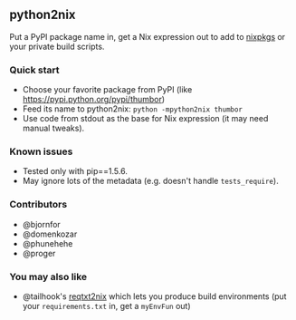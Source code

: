 ## python2nix

Put a PyPI package name in, get a Nix expression out to add to [nixpkgs](https://github.com/NixOS/nixpkgs) or your private build scripts.

### Quick start

* Choose your favorite package from PyPI (like https://pypi.python.org/pypi/thumbor)
* Feed its name to python2nix: `python -mpython2nix thumbor`
* Use code from stdout as the base for Nix expression (it may need manual tweaks).

### Known issues

* Tested only with pip==1.5.6.
* May ignore lots of the metadata (e.g. doesn't handle `tests_require`).

### Contributors

* @bjornfor
* @domenkozar
* @phunehehe
* @proger

### You may also like

* @tailhook's [reqtxt2nix](https://github.com/tailhook/reqtxt2nix) which lets you produce build environments (put your `requirements.txt` in, get a `myEnvFun` out)
